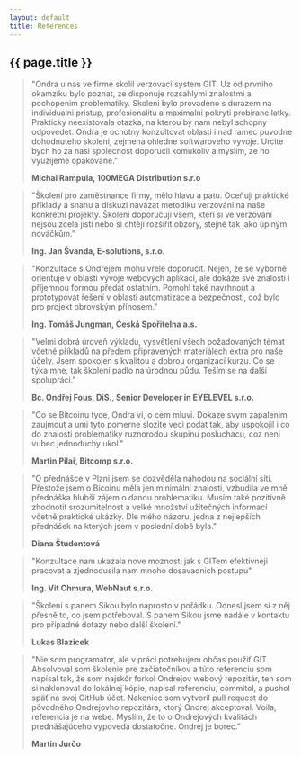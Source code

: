 ```yaml
---
layout: default
title: References
---
```


## {{ page.title }}

> "Ondra u nas ve firme skolil verzovaci system GIT. Uz od prvniho okamziku bylo poznat, ze disponuje rozsahlymi znalostmi a pochopenim problematiky. Skoleni bylo provadeno s durazem na individualni pristup, profesionalitu a maximalni pokryti probirane latky. Prakticky neexistovala otazka, na kterou by nam nebyl schopny odpovedet. Ondra je ochotny konzultovat oblasti i nad ramec puvodne dohodnuteho skoleni, zejmena ohledne softwaroveho vyvoje. Urcite bych ho za nasi spolecnost doporucil komukoliv a myslim, ze ho vyuzijeme opakovane."
>
> __Michal Rampula, 100MEGA Distribution s.r.o__


> "Školení pro zaměstnance firmy, mělo hlavu a patu. Oceňuji praktické příklady a snahu a diskuzi navázat metodiku verzování na naše konkrétní projekty. Školení doporučuji všem, kteří si ve verzování nejsou zcela jisti nebo si chtějí rozšířit obzory, stejně tak jako úplným nováčkům."
>
> __Ing. Jan Švanda, E-solutions, s.r.o.__

> "Konzultace s Ondřejem mohu vřele doporučit. Nejen, že se výborně orientuje v oblasti vývoje webových aplikací, ale dokáže své znalosti i příjemnou formou předat ostatním. Pomohl také navrhnout a prototypovat řešení v oblasti automatizace a bezpečnosti, což bylo pro projekt obrovským přínosem."
>
> __Ing. Tomáš Jungman, Česká Spořitelna a.s.__

> "Velmi dobrá úroveň výkladu, vysvětlení všech požadovaných témat včetně příkladů na předem připravených materiálech extra pro naše účely. Jsem spokojen s kvalitou a dobrou organizací  kurzu. Co se týka mne, tak školení padlo na úrodnou půdu. Teším se na další spolupráci."
>
> __Bc. Ondřej Fous, DiS., Senior Developer in EYELEVEL s.r.o.__

> "Co se Bitcoinu tyce, Ondra vi, o cem mluvi. Dokaze svym zapalenim zaujmout a umi tyto pomerne slozite veci podat tak, aby uspokojil i co do znalosti problematiky ruznorodou skupinu posluchacu, coz neni vubec jednoduchy ukol."
>
> __Martin Pilař, Bitcomp s.r.o.__

> "O přednášce v Plzni jsem se dozvěděla náhodou na sociální síti. Přestože jsem o Bicoinu měla jen minimální znalosti, vzbudila ve mně přednáška hlubší zájem o danou problematiku. Musím také pozitivně zhodnotit srozumitelnost a velké množství užitečných informací včetně praktické ukázky. Dle mého názoru, jedna z nejlepších přednášek na kterých jsem v poslední době byla."
>
> __Diana Študentová__

> "Konzultace nam ukazala nove moznosti jak s GITem efektivneji pracovat a zjednodusila nam mnoho dosavadnich postupu"
>
> __Ing. Vit Chmura, WebNaut s.r.o.__

> "Školení s panem Sikou bylo naprosto v pořádku. Odnesl jsem si z něj přesně to, co jsem potřeboval. S panem Sikou jsme nadále v kontaktu pro případné dotazy nebo další školení."
>
> __Lukas Blazicek__

> "Nie som programátor, ale v práci potrebujem občas použiť GIT. Absolvoval som školenie pre začiatočníkov a túto referenciu som napísal tak, že som najskôr forkol Ondrejov webový repozitár, ten som si naklonoval do lokálnej kópie, napísal referenciu, commitol, a pushol späť na svoj GitHub účet. Nakoniec som vytvoril pull request do pôvodného Ondrejovho repozitára, ktorý Ondrej akceptoval. Voila, referencia je na webe. Myslím, že to o Ondrejových kvalitách prednášajúceho vypovedá dostatočne. Ondrej je borec."
>
> __Martin Jurčo__
